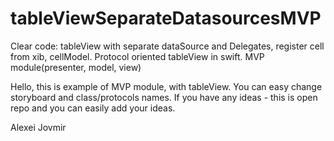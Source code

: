 # tableViewSeparateDatasourcesMVP
Clear code: tableView with separate dataSource and Delegates, register cell from xib, cellModel. Protocol oriented tableView in swift. MVP module(presenter, model, view)


Hello, this is example of MVP module, with tableView. 
You can easy change storyboard and class/protocols names. 
If you have any ideas - this is open repo and you can easily add your ideas.


Alexei Jovmir
